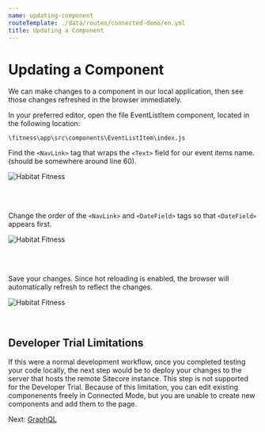 ```yaml
---
name: updating-component
routeTemplate: ./data/routes/connected-demo/en.yml
title: Updating a Component
---
```


# Updating a Component

We can make changes to a component in our local application, then see those changes refreshed in the browser immediately.

In your preferred editor, open the file EventListItem component, located in the following location:

```text
\fitness\app\src\components\EventListItem\index.js
```

Find the `<NavLink>` tag that wraps the `<Text>` field for our event items name. (should be somewhere around line 60).

![Habitat Fitness](/dist/JssDocs/assets/img/Changes1.png)

<br><br>

Change the order of the `<NavLink>` and `<DateField>` tags so that `<DateField>` appears first.

![Habitat Fitness](/dist/JssDocs/assets/img/Changes2.png)

<br><br>

Save your changes. Since hot reloading is enabled, the browser will automatically refresh to reflect the changes.

![Habitat Fitness](/dist/JssDocs/assets/img/Changes3.png)

<br>

## Developer Trial Limitations
If this were a normal development workflow, once you completed testing your code locally, the next step would be to deploy your changes to the server that hosts the remote Sitecore instance. This step is not supported for the Developer Trial. Because of this limitation, you can edit existing componenents freely in Connected Mode, but you are unable to create new components and add them to the page.

Next: [GraphQL](/connected-demo/explore-code/graphql)